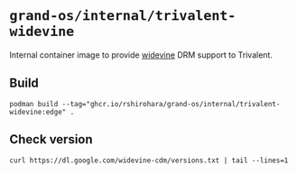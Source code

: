 # `grand-os/internal/trivalent-widevine`

Internal container image to provide [widevine](https://www.widevine.com/) DRM support
to Trivalent.

## Build

```shell
podman build --tag="ghcr.io/rshirohara/grand-os/internal/trivalent-widevine:edge" .
```

## Check version

```shell
curl https://dl.google.com/widevine-cdm/versions.txt | tail --lines=1
```
